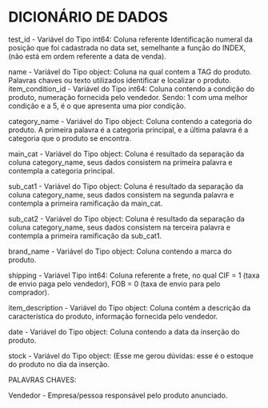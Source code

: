 # DICIONÁRIO DE DADOS

test_id - Variável do Tipo int64: Coluna referente Identificação numeral da posição que foi cadastrada no data set, semelhante a função do INDEX, (não está em ordem referente a data de venda).

name - Variável do Tipo object: Coluna na qual contem a TAG do produto. Palavras chaves ou texto utilizados identificar e localizar o produto.
item_condition_id - Variável do Tipo int64: Coluna contendo a condição do produto, numeração fornecida pelo vendedor. Sendo: 1 com uma melhor condição e a 5, é o que apresenta uma pior condição.

category_name - Variável do Tipo object: Coluna contendo a categoria do produto. A primeira palavra é a categoria principal, e a última palavra é a categoria que o produto se encontra.

main_cat - Variável do Tipo object: Coluna é resultado da separação da coluna category_name, seus dados consistem na primeira palavra e contempla a categoria principal.

sub_cat1 - Variável do Tipo object: Coluna é resultado da separação da coluna category_name, seus dados consistem na segunda palavra e contempla a primeira ramificação da main_cat.

sub_cat2 - Variável do Tipo object: Coluna é resultado da separação da coluna category_name, seus dados consistem na terceira palavra e contempla a primeira ramificação da sub_cat1.

brand_name - Variável do Tipo object: Coluna contendo a marca do produto.

shipping - Variável Tipo int64: Coluna referente a frete, no qual CIF = 1 (taxa de envio paga pelo vendedor), FOB = 0 (taxa de envio para pelo comprador).

item_description - Variável do Tipo object: Coluna contém a descrição da característica do produto, informação fornecida pelo vendedor.

date - Variável do Tipo object: Coluna contendo a data da inserção do produto.

stock - Variável do Tipo object: (Esse me gerou dúvidas: esse é o estoque do produto no dia da inserção.

PALAVRAS CHAVES:

Vendedor - Empresa/pessoa responsável pelo produto anunciado.
